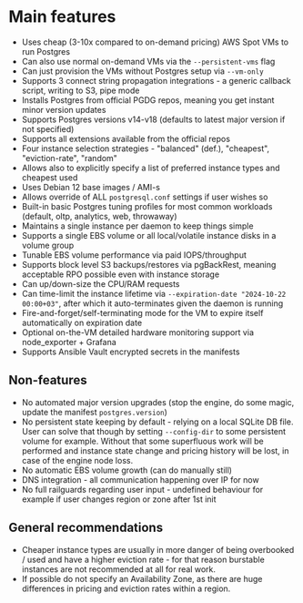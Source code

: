 # Main features

* Uses cheap (3-10x compared to on-demand pricing) AWS Spot VMs to run Postgres
* Can also use normal on-demand VMs via the `--persistent-vms` flag
* Can just provision the VMs without Postgres setup via `--vm-only`
* Supports 3 connect string propagation integrations - a generic callback script, writing to S3, pipe mode
* Installs Postgres from official PGDG repos, meaning you get instant minor version updates
* Supports Postgres versions v14-v18 (defaults to latest major version if not specified)
* Supports all extensions available from the official repos
* Four instance selection strategies - "balanced" (def.), "cheapest", "eviction-rate", "random"
* Allows also to explicitly specify a list of preferred instance types and cheapest used
* Uses Debian 12 base images / AMI-s
* Allows override of ALL `postgresql.conf` settings if user wishes so
* Built-in basic Postgres tuning profiles for most common workloads (default, oltp, analytics, web, throwaway)
* Maintains a single instance per daemon to keep things simple
* Supports a single EBS volume or all local/volatile instance disks in a volume group
* Tunable EBS volume performance via paid IOPS/throughput
* Supports block level S3 backups/restores via pgBackRest, meaning acceptable RPO possible even with instance storage
* Can up/down-size the CPU/RAM requests
* Can time-limit the instance lifetime via `--expiration-date "2024-10-22 00:00+03"`, after which it auto-terminates
  given the daemon is running
* Fire-and-forget/self-terminating mode for the VM to expire itself automatically on expiration date
* Optional on-the-VM detailed hardware monitoring support via node_exporter + Grafana
* Supports Ansible Vault encrypted secrets in the manifests

## Non-features

* No automated major version upgrades (stop the engine, do some magic, update the manifest `postgres.version`)
* No persistent state keeping by default - relying on a local SQLite DB file. User can solve that though by setting
  `--config-dir` to some persistent volume for example. Without that some superfluous work will be performed and
  instance state change and pricing history will be lost, in case of the engine node loss.
* No automatic EBS volume growth (can do manually still)
* DNS integration - all communication happening over IP for now
* No full railguards regarding user input - undefined behaviour for example if user changes region or zone after 1st init

## General recommendations

* Cheaper instance types are usually in more danger of being overbooked / used and have a higher eviction rate - for that
  reason burstable instances are not recommended at all for real work.
* If possible do not specify an Availability Zone, as there are huge differences in pricing and eviction rates within a region.
